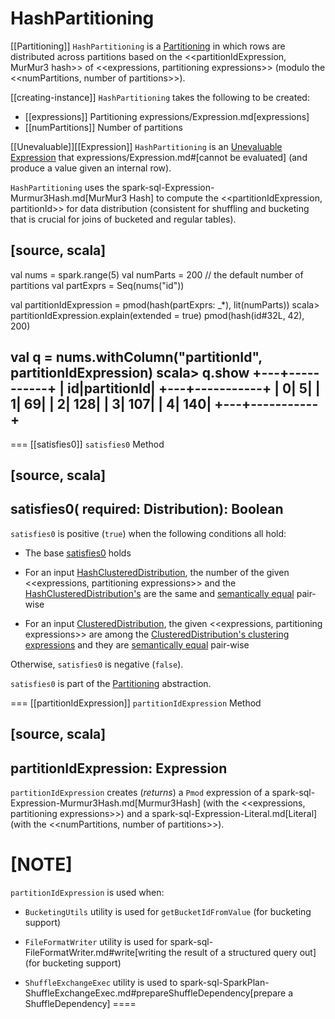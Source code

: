 # HashPartitioning

[[Partitioning]]
`HashPartitioning` is a [Partitioning](../Partitioning.md) in which rows are distributed across partitions based on the <<partitionIdExpression, MurMur3 hash>> of <<expressions, partitioning expressions>> (modulo the <<numPartitions, number of partitions>>).

[[creating-instance]]
`HashPartitioning` takes the following to be created:

* [[expressions]] Partitioning expressions/Expression.md[expressions]
* [[numPartitions]] Number of partitions

[[Unevaluable]][[Expression]]
`HashPartitioning` is an [Unevaluable Expression](Unevaluable.md) that expressions/Expression.md#[cannot be evaluated] (and produce a value given an internal row).

`HashPartitioning` uses the spark-sql-Expression-Murmur3Hash.md[MurMur3 Hash] to compute the <<partitionIdExpression, partitionId>> for data distribution (consistent for shuffling and bucketing that is crucial for joins of bucketed and regular tables).

[source, scala]
----
val nums = spark.range(5)
val numParts = 200 // the default number of partitions
val partExprs = Seq(nums("id"))

val partitionIdExpression = pmod(hash(partExprs: _*), lit(numParts))
scala> partitionIdExpression.explain(extended = true)
pmod(hash(id#32L, 42), 200)

val q = nums.withColumn("partitionId", partitionIdExpression)
scala> q.show
+---+-----------+
| id|partitionId|
+---+-----------+
|  0|          5|
|  1|         69|
|  2|        128|
|  3|        107|
|  4|        140|
+---+-----------+
----

=== [[satisfies0]] `satisfies0` Method

[source, scala]
----
satisfies0(
  required: Distribution): Boolean
----

`satisfies0` is positive (`true`) when the following conditions all hold:

* The base [satisfies0](../Partitioning.md#satisfies0) holds

* For an input [HashClusteredDistribution](../HashClusteredDistribution.md), the number of the given <<expressions, partitioning expressions>> and the [HashClusteredDistribution's](../HashClusteredDistribution.md#expressions) are the same and [semantically equal](Expression.md#semanticEquals) pair-wise

* For an input [ClusteredDistribution](../ClusteredDistribution.md), the given <<expressions, partitioning expressions>> are among the [ClusteredDistribution's clustering expressions](../ClusteredDistribution.md#clustering) and they are [semantically equal](Expression.md#semanticEquals) pair-wise

Otherwise, `satisfies0` is negative (`false`).

`satisfies0` is part of the [Partitioning](../Partitioning.md#satisfies0) abstraction.

=== [[partitionIdExpression]] `partitionIdExpression` Method

[source, scala]
----
partitionIdExpression: Expression
----

`partitionIdExpression` creates (_returns_) a `Pmod` expression of a spark-sql-Expression-Murmur3Hash.md[Murmur3Hash] (with the <<expressions, partitioning expressions>>) and a spark-sql-Expression-Literal.md[Literal] (with the <<numPartitions, number of partitions>>).

[NOTE]
====
`partitionIdExpression` is used when:

* `BucketingUtils` utility is used for `getBucketIdFromValue` (for bucketing support)

* `FileFormatWriter` utility is used for spark-sql-FileFormatWriter.md#write[writing the result of a structured query out] (for bucketing support)

* `ShuffleExchangeExec` utility is used to spark-sql-SparkPlan-ShuffleExchangeExec.md#prepareShuffleDependency[prepare a ShuffleDependency]
====
